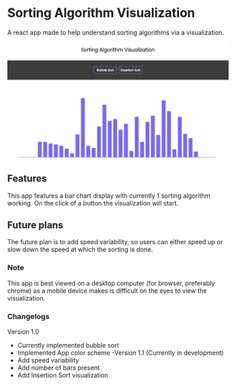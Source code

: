# Sorting Algorithm Visualization
A react app made to help understand sorting algorithms via a visualization.

![app preview image](./images/app-preview.png)

## Features
This app features a bar chart display with currently 1 sorting algorithm working. On the click of a button the visualization will start.

## Future plans
The future plan is to add speed variability, so users can either speed up or slow down the speed at which the sorting is done.

### Note
This app is best viewed on a desktop computer (for browser, preferably chrome) as a mobile device makes is difficult on the eyes to view the visualization.

### Changelogs
Version 1.0
- Currently implemented bubble sort
- Implemented App color scheme
-Version 1.1 (Currently in development)
- Add speed variability
- Add number of bars present
- Add Insertion Sort visualization